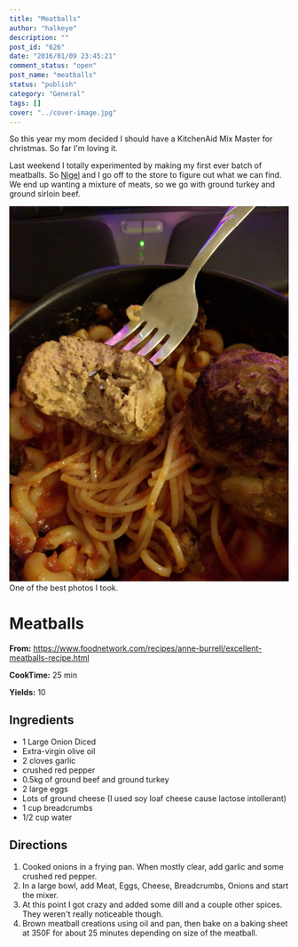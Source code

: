 ```yaml
---
title: "Meatballs"
author: "halkeye"
description: ""
post_id: "626"
date: "2016/01/09 23:45:21"
comment_status: "open"
post_name: "meatballs"
status: "publish"
category: "General"
tags: []
cover: "../cover-image.jpg"
---
```


So this year my mom decided I should have a KitchenAid Mix Master for christmas. So far I'm loving it.

Last weekend I totally experimented by making my first ever batch of meatballs. So [Nigel](https://www.forgreatjustice.ca/) and I go off to the store to figure out what we can find. We end up wanting a mixture of meats, so we go with ground turkey and ground sirloin beef.

![Meatballs With Fork](IMG_20160104_201752.jpg) One of the best photos I took.

# Meatballs

**From:** https://www.foodnetwork.com/recipes/anne-burrell/excellent-meatballs-recipe.html

**CookTime:** 25 min

**Yields:** 10

## Ingredients

*   1 Large Onion Diced
*   Extra-virgin olive oil
*   2 cloves garlic
*   crushed red pepper
*   0.5kg of ground beef and ground turkey
*   2 large eggs
*   Lots of ground cheese (I used soy loaf cheese cause lactose intollerant)
*   1 cup breadcrumbs
*   1/2 cup water

## Directions

1) Cooked onions in a frying pan. When mostly clear, add garlic and some crushed red pepper.
2) In a large bowl, add Meat, Eggs, Cheese, Breadcrumbs, Onions and start the mixer.
3) At this point I got crazy and added some dill and a couple other spices. They weren't really noticeable though.
4) Brown meatball creations using oil and pan, then bake on a baking sheet at 350F for about 25 minutes depending on size of the meatball.
